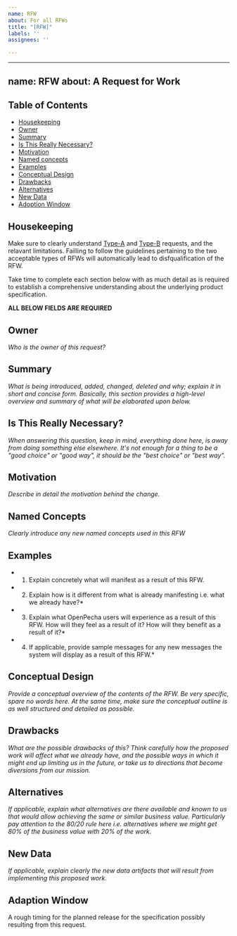 ```yaml
---
name: RFW
about: For all RFWs
title: "[RFW]"
labels: ''
assignees: ''

---
```


---
name: RFW
about: A Request for Work
---

<h2 id="table-of-contents">Table of Contents</h2>

- [Housekeeping](#housekeeping)
- [Owner](#owner)
- [Summary](#summary)
- [Is This Really Necessary?](#is-this-really-necessary)
- [Motivation](#motivation)
- [Named concepts](#named-concepts)
- [Examples](#examples)
- [Conceptual Design](#conceptual-design)
- [Drawbacks](#drawbacks)
- [Alternatives](#alternatives)
- [New Data](#new-data)
- [Adoption Window](#adoption-window)

<h2 id="housekeeping">Housekeeping</h2>

Make sure to clearly understand [Type-A]([https://docs.google.com/document/d/1LQBz8wL-96jBdpWJLkvmsnJbm4-lUm9lexZFWfSfra4#heading=h.yrnebqnrvkpj](https://docs.google.com/document/d/17RHdAuJep5GsirwL7vEbnE1qX9zdmf67YioNQxA-c-k/edit#heading=h.yrnebqnrvkpj)) and [Type-B](https://docs.google.com/document/d/17RHdAuJep5GsirwL7vEbnE1qX9zdmf67YioNQxA-c-k/edit#heading=h.yrnebqnrvkpj) requests, and the relavant limitations. Failling to follow the guidelines pertaining to the two acceptable types of RFWs will automatically lead to disfqualification of the RFW. 

Take time to complete each section below with as much detail as is required to establish a comprehensive understanding about the underlying product specification.

**ALL BELOW FIELDS ARE REQUIRED**

<h2 id="owner">Owner</h2>

*Who is the owner of this request?*

<h2 id="summary">Summary</h2>

*What is being introduced, added, changed, deleted and why; explain it in short and concise form. Basically, this section provides a high-level overview and summary of what will be elaborated upon below.*

<h2 id="is-this-really-necessary">Is This Really Necessary?</h2>

*When answering this question, keep in mind, everything done here, is away from doing something else elsewhere. It's not enough for a thing to be a "good choice" or "good way", it should be the "best choice" or "best way".*

<h2 id="motivation">Motivation</h2>

*Describe in detail the motivation behind the change.*

<h2 id="named-concepts">Named Concepts</h2>

*Clearly introduce any new named concepts used in this RFW*

<h2 id="examples">Examples</h2>

* 1) Explain concretely what will manifest as a result of this RFW.
* 2) Explain how is it different from what is already manifesting i.e. what we already have?*
* 3) Explain what OpenPecha users will experience as a result of this RFW. How will they feel as a result of it? How will they benefit as a result of it?*
* 4) If applicable, provide sample messages for any new messages the system will display as a result of this RFW.*

<h2 id="conceptual-design">Conceptual Design</h2>

*Provide a conceptual overview of the contents of the RFW. Be very specific, spare no words here. At the same time, make sure the conceptual outline is as well structured and detailed as possible.* 

<h2 id="drawbacks">Drawbacks</h2>

*What are the possible drawbacks of this? Think carefully how the proposed work will affect what we already have, and the possible ways in which it might end up limiting us in the future, or take us to directions that become diversions from our mission.*

<h2 id="alternatives">Alternatives</h2>

*If applicable, explain what alternatives are there available and known to us that would allow achieving the same or similar business value. Particularly pay attention to the 80/20 rule here i.e. alternatives where we might get 80% of the business value with 20% of the work.*

<h2 id="new-data">New Data</h2>

*If applicable, explain clearly the new data artifacts that will result from implementing this proposed work.*

<h2 id="adaption-window">Adaption Window</h2>

A rough timing for the planned release for the specification possibly resulting from this request.
